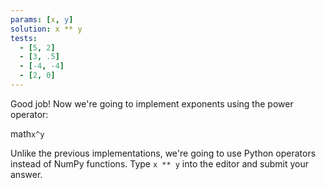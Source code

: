 ```yaml
---
params: [x, y]
solution: x ** y
tests:
  - [5, 2]
  - [3, .5]
  - [-4, -4]
  - [2, 0]
---
```


Good job! Now we're going to implement exponents using the power operator:

math`x^y`

Unlike the previous implementations, we're going to use Python operators instead of NumPy functions. Type `x ** y` into the editor and submit your answer.
